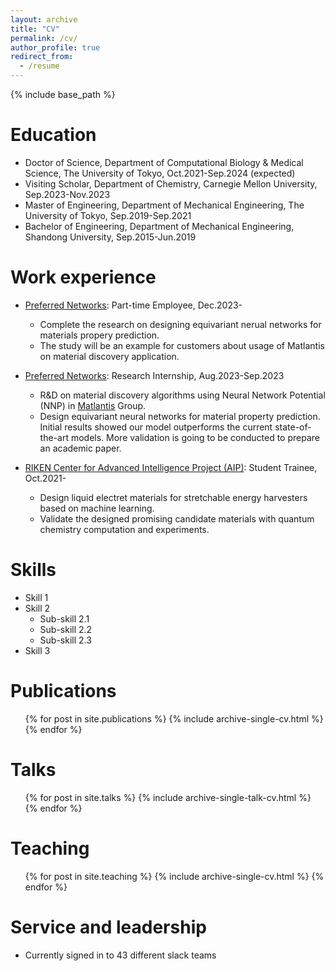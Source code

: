 ```yaml
---
layout: archive
title: "CV"
permalink: /cv/
author_profile: true
redirect_from:
  - /resume
---
```


{% include base_path %}

Education
======
* Doctor of Science, Department of Computational Biology & Medical Science, The University of Tokyo, Oct.2021-Sep.2024 (expected)
* Visiting Scholar, Department of Chemistry, Carnegie Mellon University, Sep.2023-Nov.2023
* Master of Engineering, Department of Mechanical Engineering, The University of Tokyo, Sep.2019-Sep.2021
* Bachelor of Engineering, Department of Mechanical Engineering, Shandong University, Sep.2015-Jun.2019

Work experience
======
* [Preferred Networks](https://www.preferred.jp/en/): Part-time Employee, Dec.2023-
  * Complete the research on designing equivariant nerual networks for materials propery prediction.
  * The study will be an example for customers about usage of Matlantis on material discovery application.

* [Preferred Networks](https://www.preferred.jp/en/): Research Internship, Aug.2023-Sep.2023
  * R&D on material discovery algorithms using Neural Network Potential (NNP) in [Matlantis](https://matlantis.com/) Group.
  * Design equivariant neural networks for material property prediction. Initial results showed our model outperforms the current state-of-the-art models. More validation is going to be conducted to prepare an academic paper.

* [RIKEN Center for Advanced Intelligence Project (AIP)](https://www.riken.jp/en/research/labs/aip/): Student Trainee, Oct.2021-
  * Design liquid electret materials for stretchable energy harvesters based on machine learning.
  * Validate the designed promising candidate materials with quantum chemistry computation and experiments.
  
Skills
======
* Skill 1
* Skill 2
  * Sub-skill 2.1
  * Sub-skill 2.2
  * Sub-skill 2.3
* Skill 3

Publications
======
  <ul>{% for post in site.publications %}
    {% include archive-single-cv.html %}
  {% endfor %}</ul>
  
Talks
======
  <ul>{% for post in site.talks %}
    {% include archive-single-talk-cv.html %}
  {% endfor %}</ul>
  
Teaching
======
  <ul>{% for post in site.teaching %}
    {% include archive-single-cv.html %}
  {% endfor %}</ul>
  
Service and leadership
======
* Currently signed in to 43 different slack teams
